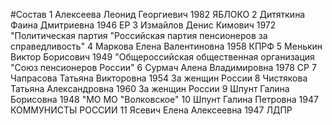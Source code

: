 #Состав
1 Алексеева Леонид Георгиевич 1982 ЯБЛОКО
2 Дитяткина Фаина Дмитриевна 1946 ЕР
3 Измайлов Денис Кимович 1972 \"Политическая партия \"Российская партия пенсионеров за справедливость\"
4 Маркова Елена Валентиновна 1958 КПРФ
5 Менькин Виктор Борисович 1949 \"Общероссийская общественная организация \"Союз пенсионеров России\"
6 Сурмач Алена Владимировна 1978 СР
7 Чапрасова Татьяна Викторовна 1954 За женщин России
8 Чистякова Татьяна Александровна 1960 За женщин России
9 Шпунт Галина Борисовна 1948 \"МО МО \"Волковское\"
10 Шпунт Галина Петровна 1947 КОММУНИСТЫ РОССИИ
11 Ясевич Елена Алексеевна 1947 ЛДПР
